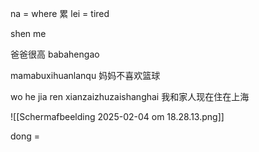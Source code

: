 na = where
累 lei = tired

shen me

爸爸很高
babahengao

mamabuxihuanlanqu
妈妈不喜欢篮球


wo he jia ren xianzaizhuzaishanghai
我和家人现在住在上海

![[Scherm­afbeelding 2025-02-04 om 18.28.13.png]]

dong = 